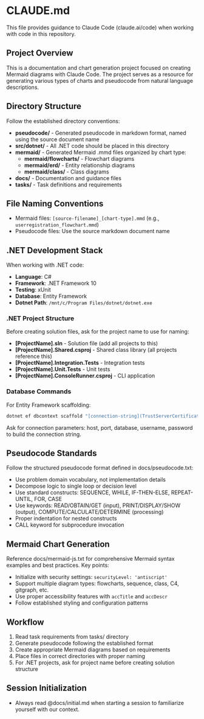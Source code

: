 # CLAUDE.md

This file provides guidance to Claude Code (claude.ai/code) when working with code in this repository.

## Project Overview

This is a documentation and chart generation project focused on creating Mermaid diagrams with Claude Code. The project serves as a resource for generating various types of charts and pseudocode from natural language descriptions.

## Directory Structure

Follow the established directory conventions:

- **pseudocode/** - Generated pseudocode in markdown format, named using the source document name
- **src/dotnet/** - All .NET code should be placed in this directory
- **mermaid/** - Generated Mermaid .mmd files organized by chart type:
  - **mermaid/flowcharts/** - Flowchart diagrams
  - **mermaid/erd/** - Entity relationship diagrams
  - **mermaid/class/** - Class diagrams
- **docs/** - Documentation and guidance files
- **tasks/** - Task definitions and requirements

## File Naming Conventions

- Mermaid files: `[source-filename]_[chart-type].mmd` (e.g., `userregistration_flowchart.mmd`)
- Pseudocode files: Use the source markdown document name

## .NET Development Stack

When working with .NET code:

- **Language**: C#
- **Framework**: .NET Framework 10
- **Testing**: xUnit
- **Database**: Entity Framework
- **Dotnet Path**: `/mnt/c/Program Files/dotnet/dotnet.exe`

### .NET Project Structure

Before creating solution files, ask for the project name to use for naming:

- **[ProjectName].sln** - Solution file (add all projects to this)
- **[ProjectName].Shared.csproj** - Shared class library (all projects reference this)
- **[ProjectName].Integration.Tests** - Integration tests
- **[ProjectName].Unit.Tests** - Unit tests  
- **[ProjectName].ConsoleRunner.csproj** - CLI application

### Database Commands

For Entity Framework scaffolding:
```bash
dotnet ef dbcontext scaffold "[connection-string](TrustServerCertificate=true)"
```

Ask for connection parameters: host, port, database, username, password to build the connection string.

## Pseudocode Standards

Follow the structured pseudocode format defined in docs/pseudocode.txt:

- Use problem domain vocabulary, not implementation details
- Decompose logic to single loop or decision level
- Use standard constructs: SEQUENCE, WHILE, IF-THEN-ELSE, REPEAT-UNTIL, FOR, CASE
- Use keywords: READ/OBTAIN/GET (input), PRINT/DISPLAY/SHOW (output), COMPUTE/CALCULATE/DETERMINE (processing)
- Proper indentation for nested constructs
- CALL keyword for subprocedure invocation

## Mermaid Chart Generation

Reference docs/mermaid-js.txt for comprehensive Mermaid syntax examples and best practices. Key points:

- Initialize with security settings: `securityLevel: 'antiscript'`
- Support multiple diagram types: flowcharts, sequence, class, C4, gitgraph, etc.
- Use proper accessibility features with `accTitle` and `accDescr`
- Follow established styling and configuration patterns

## Workflow

1. Read task requirements from tasks/ directory
2. Generate pseudocode following the established format
3. Create appropriate Mermaid diagrams based on requirements
4. Place files in correct directories with proper naming
5. For .NET projects, ask for project name before creating solution structure

## Session Initialization

- Always read @docs/initial.md when starting a session to familiarize yourself with our context.